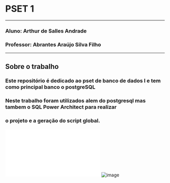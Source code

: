 # PSET 1    
---
### Aluno: Arthur de Salles Andrade

### Professor: Abrantes Araújo Silva Filho
---
## Sobre o trabalho

### Este repositório é dedicado ao pset de banco de dados I e tem como principal banco o postgreSQL
### Neste trabalho foram utilizados alem do postgresql mas tambem o SQL Power Architect para realizar 
### o projeto e a geração do script global.
![Logo](https//github.com/arthraw/uvv_bd1_cc1mb/pset1/cc1mb_202306302_postgresql.pdf)
![image](https://github.com/arthraw/uvv_bd1_cc1mb/assets/120082347/a0f76fce-065f-4451-a263-61bdd2f1455d)

